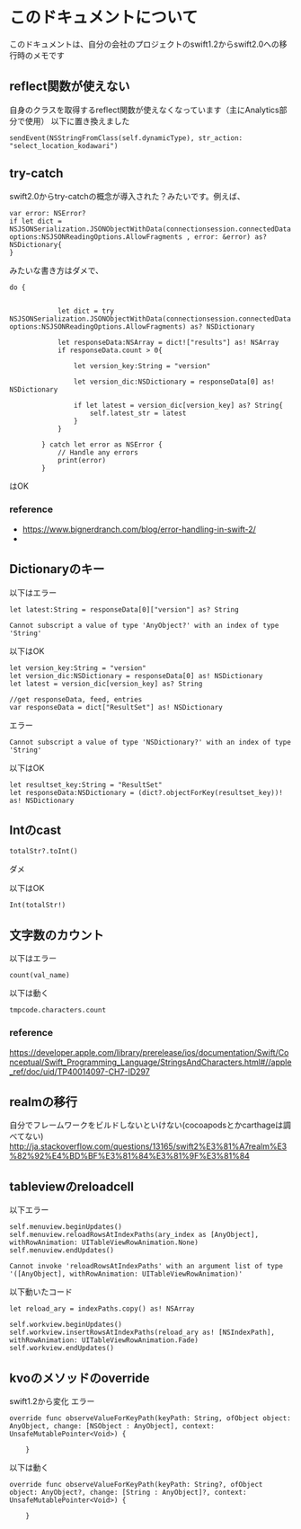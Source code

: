 # このドキュメントについて
このドキュメントは、自分の会社のプロジェクトのswift1.2からswift2.0への移行時のメモです

## reflect関数が使えない
自身のクラスを取得するreflect関数が使えなくなっています（主にAnalytics部分で使用）
以下に置き換えました
```
sendEvent(NSStringFromClass(self.dynamicType), str_action: "select_location_kodawari")
```

## try-catch
swift2.0からtry-catchの概念が導入された？みたいです。例えば、
```
var error: NSError?
if let dict = NSJSONSerialization.JSONObjectWithData(connectionsession.connectedData!, options:NSJSONReadingOptions.AllowFragments , error: &error) as? NSDictionary{
}            
```
みたいな書き方はダメで、
```
do {
            
            
            let dict = try NSJSONSerialization.JSONObjectWithData(connectionsession.connectedData!, options:NSJSONReadingOptions.AllowFragments) as? NSDictionary
            
            let responseData:NSArray = dict!["results"] as! NSArray
            if responseData.count > 0{
                
                let version_key:String = "version"
                
                let version_dic:NSDictionary = responseData[0] as! NSDictionary
                
                if let latest = version_dic[version_key] as? String{
                    self.latest_str = latest
                }
            }
            
        } catch let error as NSError {
            // Handle any errors
            print(error)
        }
```
はOK

### reference
* https://www.bignerdranch.com/blog/error-handling-in-swift-2/
* 

## Dictionaryのキー

以下はエラー
```
let latest:String = responseData[0]["version"] as? String
```

```
Cannot subscript a value of type 'AnyObject?' with an index of type 'String'
```

以下はOK
```
let version_key:String = "version"
let version_dic:NSDictionary = responseData[0] as! NSDictionary
let latest = version_dic[version_key] as? String                
```

```
//get responseData, feed, entries
var responseData = dict["ResultSet"] as! NSDictionary
```
エラー
```
Cannot subscript a value of type 'NSDictionary?' with an index of type 'String'
```

以下はOK
```
let resultset_key:String = "ResultSet"
let responseData:NSDictionary = (dict?.objectForKey(resultset_key))! as! NSDictionary
```

## Intのcast

```
totalStr?.toInt()
```
ダメ

以下はOK
```
Int(totalStr!)
```

## 文字数のカウント

以下はエラー
```
count(val_name)
```

以下は動く

```
tmpcode.characters.count
```

### reference
https://developer.apple.com/library/prerelease/ios/documentation/Swift/Conceptual/Swift_Programming_Language/StringsAndCharacters.html#//apple_ref/doc/uid/TP40014097-CH7-ID297


## realmの移行

自分でフレームワークをビルドしないといけない(cocoapodsとかcarthageは調べてない)
http://ja.stackoverflow.com/questions/13165/swift2%E3%81%A7realm%E3%82%92%E4%BD%BF%E3%81%84%E3%81%9F%E3%81%84

## tableviewのreloadcell

以下エラー
```
self.menuview.beginUpdates()
self.menuview.reloadRowsAtIndexPaths(ary_index as [AnyObject], withRowAnimation: UITableViewRowAnimation.None)
self.menuview.endUpdates()
```

```
Cannot invoke 'reloadRowsAtIndexPaths' with an argument list of type '([AnyObject], withRowAnimation: UITableViewRowAnimation)'
```


以下動いたコード
```
let reload_ary = indexPaths.copy() as! NSArray

self.workview.beginUpdates()
self.workview.insertRowsAtIndexPaths(reload_ary as! [NSIndexPath], withRowAnimation: UITableViewRowAnimation.Fade)
self.workview.endUpdates()
```

## kvoのメソッドのoverride

swift1.2から変化
エラー
```
override func observeValueForKeyPath(keyPath: String, ofObject object: AnyObject, change: [NSObject : AnyObject], context: UnsafeMutablePointer<Void>) {
        
    }  
```

以下は動く
```
override func observeValueForKeyPath(keyPath: String?, ofObject object: AnyObject?, change: [String : AnyObject]?, context: UnsafeMutablePointer<Void>) {
        
    }
```

